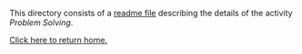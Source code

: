 This directory consists of a [readme file](https://github.com/sfushidahardy/SSEA-Linear-Algebra-Activities/blob/main/Non-LinearAlgebra/MetaSkills/ProblemSolving/problem-solving-readme.pdf) describing the details of the activity _Problem Solving_.

[Click here to return home.](https://github.com/sfushidahardy/SSEA-Linear-Algebra-Activities/blob/main/README.md#meta-skills-general-skills-and-other-activities)
